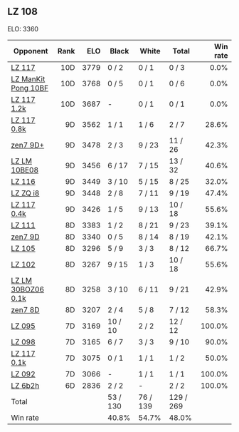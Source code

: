 ## LZ 108 ##

ELO: 3360

Opponent | Rank | ELO | Black | White | Total | Win rate
---------|-----:|----:|-------|-------|-------|-------:
[LZ 117](LZ%20117.md) | 10D | 3779 | 0 / 2 | 0 / 1 | 0 / 3 | 0.0%
[LZ ManKit Pong 10BF](LZ%20ManKit%20Pong%2010BF.md) | 10D | 3768 | 0 / 5 | 0 / 1 | 0 / 6 | 0.0%
[LZ 117 1.2k](LZ%20117%201.2k.md) | 10D | 3687 | - | 0 / 1 | 0 / 1 | 0.0%
[LZ 117 0.8k](LZ%20117%200.8k.md) | 9D | 3562 | 1 / 1 | 1 / 6 | 2 / 7 | 28.6%
[zen7 9D+](zen7%209D+.md) | 9D | 3478 | 2 / 3 | 9 / 23 | 11 / 26 | 42.3%
[LZ LM 10BE08](LZ%20LM%2010BE08.md) | 9D | 3456 | 6 / 17 | 7 / 15 | 13 / 32 | 40.6%
[LZ 116](LZ%20116.md) | 9D | 3449 | 3 / 10 | 5 / 15 | 8 / 25 | 32.0%
[LZ ZQ i8](LZ%20ZQ%20i8.md) | 9D | 3448 | 2 / 8 | 7 / 11 | 9 / 19 | 47.4%
[LZ 117 0.4k](LZ%20117%200.4k.md) | 9D | 3426 | 1 / 5 | 9 / 13 | 10 / 18 | 55.6%
[LZ 111](LZ%20111.md) | 8D | 3383 | 1 / 2 | 8 / 21 | 9 / 23 | 39.1%
[zen7 9D](zen7%209D.md) | 8D | 3340 | 0 / 5 | 8 / 14 | 8 / 19 | 42.1%
[LZ 105](LZ%20105.md) | 8D | 3296 | 5 / 9 | 3 / 3 | 8 / 12 | 66.7%
[LZ 102](LZ%20102.md) | 8D | 3267 | 9 / 15 | 1 / 3 | 10 / 18 | 55.6%
[LZ LM 30BOZ06 0.1k](LZ%20LM%2030BOZ06%200.1k.md) | 8D | 3258 | 3 / 10 | 6 / 11 | 9 / 21 | 42.9%
[zen7 8D](zen7%208D.md) | 8D | 3207 | 2 / 4 | 5 / 8 | 7 / 12 | 58.3%
[LZ 095](LZ%20095.md) | 7D | 3169 | 10 / 10 | 2 / 2 | 12 / 12 | 100.0%
[LZ 098](LZ%20098.md) | 7D | 3165 | 6 / 7 | 3 / 3 | 9 / 10 | 90.0%
[LZ 117 0.1k](LZ%20117%200.1k.md) | 7D | 3075 | 0 / 1 | 1 / 1 | 1 / 2 | 50.0%
[LZ 092](LZ%20092.md) | 7D | 3066 | - | 1 / 1 | 1 / 1 | 100.0%
[LZ 6b2h](LZ%206b2h.md) | 6D | 2836 | 2 / 2 | - | 2 / 2 | 100.0%
Total | | | 53 / 130 | 76 / 139 | 129 / 269 | 
Win rate| | | 40.8% | 54.7% | 48.0% | 
